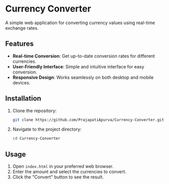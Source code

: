 # Currency Converter

A simple web application for converting currency values using real-time exchange rates.

## Features

- **Real-time Conversion**: Get up-to-date conversion rates for different currencies.
- **User-Friendly Interface**: Simple and intuitive interface for easy conversion.
- **Responsive Design**: Works seamlessly on both desktop and mobile devices.

## Installation

1. Clone the repository:
   ```bash
   git clone https://github.com/PrajapatiApurva/Currency-Converter.git
2. Navigate to the project directory:
   ```bash
   cd Currency-Converter
## Usage

1. Open `index.html` in your preferred web browser.
2. Enter the amount and select the currencies to convert.
3. Click the "Convert" button to see the result.